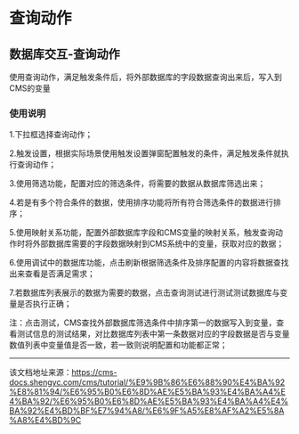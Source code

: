 # 查询动作

## 数据库交互-查询动作​

使用查询动作，满足触发条件后，将外部数据库的字段数据查询出来后，写入到CMS的变量

### 使用说明​

1.下拉框选择查询动作；

2.触发设置，根据实际场景使用触发设置弹窗配置触发的条件，满足触发条件就执行查询动作；

3.使用筛选功能，配置对应的筛选条件，将需要的数据从数据库筛选出来；

4.若是有多个符合条件的数据，使用排序功能将所有符合筛选条件的数据进行排序；

5.使用映射关系功能，配置外部数据库字段和CMS变量的映射关系，触发查询动作时将外部数据库需要的字段数据映射到CMS系统中的变量，获取对应的数据；

6.使用调试中的数据库功能，点击刷新根据筛选条件及排序配置的内容将数据查找出来查看是否满足需求；

7.若数据库列表展示的数据为需要的数据，点击查询测试进行测试测试数据库与变量是否执行正确；

注：点击测试，CMS查找外部数据库筛选条件中排序第一的数据写入到变量，查看测试信息的测试结果，对比数据库列表中第一条数据对应的字段数据是否与变量数值列表中变量值是否一致，若一致则说明配置和功能都正常；


---

该文档地址来源：https://cms-docs.shengyc.com/cms/tutorial/%E9%9B%86%E6%88%90%E4%BA%92%E8%81%94/%E6%95%B0%E6%8D%AE%E5%BA%93%E4%BA%A4%E4%BA%92/%E6%95%B0%E6%8D%AE%E5%BA%93%E4%BA%A4%E4%BA%92%E4%BD%BF%E7%94%A8/%E6%9F%A5%E8%AF%A2%E5%8A%A8%E4%BD%9C